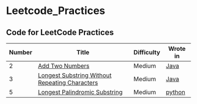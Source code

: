 # Leetcode_Practices
## Code for LeetCode Practices
Number | Title | Difficulty | Wrote in
------------ | ------------- | ------------- | -------------
2| [Add Two Numbers](https://leetcode.com/problems/add-two-numbers/)|Medium|[Java](https://github.com/TYL1026/Leetcode_Practices/blob/main/Java/addTwoNumbers.java)
3| [Longest Substring Without Repeating Characters](https://leetcode.com/problems/longest-substring-without-repeating-characters/)|Medium|[Java](https://github.com/TYL1026/Leetcode_Practices/blob/main/Java/two_sum.java)
5|[Longest Palindromic Substring](https://leetcode.com/problems/longest-palindromic-substring/)|Medium|[python](https://github.com/TYL1026/Leetcode_Practices/blob/main/Python/Longest_Palindromic_Substring.py)


